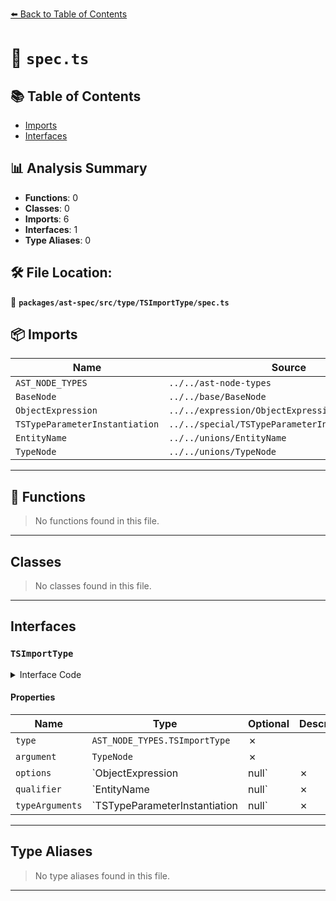 [⬅️ Back to Table of Contents](../../../../../index.md)

# 📄 `spec.ts`

## 📚 Table of Contents

- [Imports](#imports)
- [Interfaces](#interfaces)

## 📊 Analysis Summary

- **Functions**: 0
- **Classes**: 0
- **Imports**: 6
- **Interfaces**: 1
- **Type Aliases**: 0

## 🛠️ File Location:
📂 **`packages/ast-spec/src/type/TSImportType/spec.ts`**

## 📦 Imports

| Name | Source |
|------|--------|
| `AST_NODE_TYPES` | `../../ast-node-types` |
| `BaseNode` | `../../base/BaseNode` |
| `ObjectExpression` | `../../expression/ObjectExpression/spec` |
| `TSTypeParameterInstantiation` | `../../special/TSTypeParameterInstantiation/spec` |
| `EntityName` | `../../unions/EntityName` |
| `TypeNode` | `../../unions/TypeNode` |


---

## 🔧 Functions

> No functions found in this file.


---

## Classes

> No classes found in this file.


---

## Interfaces

### `TSImportType`

<details><summary>Interface Code</summary>

```ts
export interface TSImportType extends BaseNode {
  type: AST_NODE_TYPES.TSImportType;
  argument: TypeNode;
  options: ObjectExpression | null;
  qualifier: EntityName | null;
  typeArguments: TSTypeParameterInstantiation | null;
}
```
</details>

#### Properties

| Name | Type | Optional | Description |
|------|------|----------|-------------|
| `type` | `AST_NODE_TYPES.TSImportType` | ✗ |  |
| `argument` | `TypeNode` | ✗ |  |
| `options` | `ObjectExpression | null` | ✗ |  |
| `qualifier` | `EntityName | null` | ✗ |  |
| `typeArguments` | `TSTypeParameterInstantiation | null` | ✗ |  |


---

## Type Aliases

> No type aliases found in this file.


---